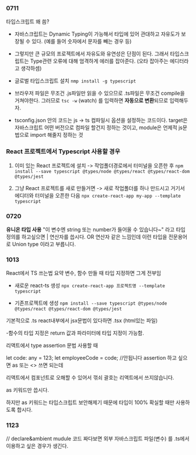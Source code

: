 ### 0711

타입스크립트 왜 씀?

- 자바스크립트는 Dynamic Typing이 가능해서 타입에 있어 관대하고 자유도가 보장될 수 있다. (예를 들어 숫자에서 문자를 빼는 경우 등)
- 그렇지만 큰 규모의 프로젝트에서 자유도와 유연성은 단점이 된다. 그래서 타입스크립트는 Type관련 오류에 대해 엄격하게 에러를 잡아준다. (오타 잡아주는 에디터라고 생각하셈)

- 글로벌 타입스크립트 설치
  `nmp install -g typescript`

- 브라우저 파일은 무조건 .js파일만 읽을 수 있으므로 .ts파일은 무조건 compile을 거쳐야한다. 그러므로 `tsc -w` (watch) 를 입력하면 **자동으로 변환**되므로 입력해두자.

- tsconfig.json 안의 코드는 js -> ts 컴파일시 옵션을 설정하는 코드이다. target은 자바스크립트 어떤 버전으로 컴파일 할건지 정하는 것이고, module은 언제적 js문법으로 import 해줄지 정하는 것

### React 프로젝트에서 Typescript 사용할 경우

1. 이미 있는 React 프로젝트에 설치 -> 작업폴더경로에서 터미널을 오픈한 후
   `npm install --save typescript @types/node @types/react @types/react-dom @types/jest`

2. 그냥 React 프로젝트를 새로 만들거면 -> 새로 작업폴더를 하나 만드시고 거기서 에디터와 터미널을 오픈한 다음
   `npx create-react-app my-app --template typescript`

### 0720

**유니온 타입 사용**
"이 변수엔 string 또는 number가 들어올 수 있습니다~" 라고 타입정의를 하고싶으면 | 연산자를 씁시다.
OR 연산자 같은 느낌인데 이런 타입을 전문용어로 Union type 이라고 부릅니다.

### 1013

React에서 TS 쓰는법 요약
변수, 함수 만들 때 타입 지정하면 그게 전부임

- 새로운 react-ts 생성
  `npx create-react-app 프로젝트명 --template typescript`

- 기존프로젝트에 생성
  `npm install --save typescript @types/node @types/react @types/react-dom @types/jest`

기본적으로 .ts
react내부에서 jsx문법이 있다하면 .tsx (html있는 파일)

-함수의 타입 지정은 return 값과 파라미터에 타입 지정이 가능함.

리액트에서 type assertion 문법 사용할 때

let code: any = 123;
let employeeCode = <number> code; //안됩니다
assertion 하고 싶으면 as 또는 <> 쓰면 되는데

리액트에서 컴포넌트로 오해할 수 있어서 꺾쇠 괄호는 리액트에서 쓰지않습니다.

as 키워드만 씁시다.

하지만 as 키워드는 타입스크립트 보안해제기 때문에 타입이 100% 확실할 때만 사용하도록 합시다.

### 1123

// declare&ambient mudule
코드 짜다보면 외부 자바스크립트 파일(변수) 를 .ts에서 이용하고 싶은 경우가 생긴다.
